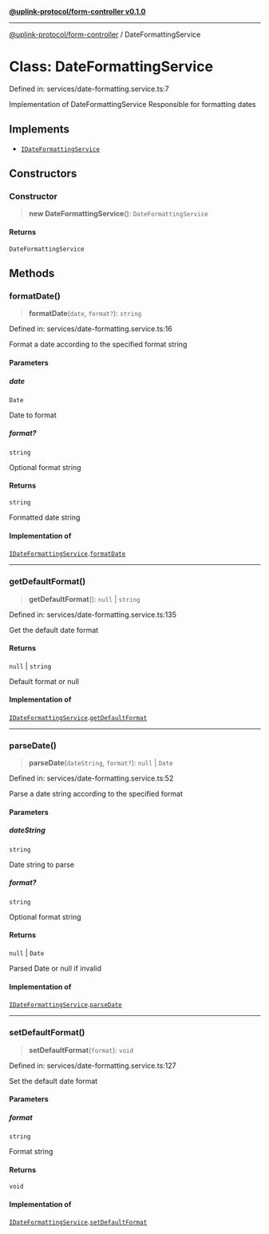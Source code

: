 [**@uplink-protocol/form-controller v0.1.0**](../README.md)

***

[@uplink-protocol/form-controller](../globals.md) / DateFormattingService

# Class: DateFormattingService

Defined in: services/date-formatting.service.ts:7

Implementation of DateFormattingService
Responsible for formatting dates

## Implements

- [`IDateFormattingService`](../interfaces/IDateFormattingService.md)

## Constructors

### Constructor

> **new DateFormattingService**(): `DateFormattingService`

#### Returns

`DateFormattingService`

## Methods

### formatDate()

> **formatDate**(`date`, `format?`): `string`

Defined in: services/date-formatting.service.ts:16

Format a date according to the specified format string

#### Parameters

##### date

`Date`

Date to format

##### format?

`string`

Optional format string

#### Returns

`string`

Formatted date string

#### Implementation of

[`IDateFormattingService`](../interfaces/IDateFormattingService.md).[`formatDate`](../interfaces/IDateFormattingService.md#formatdate)

***

### getDefaultFormat()

> **getDefaultFormat**(): `null` \| `string`

Defined in: services/date-formatting.service.ts:135

Get the default date format

#### Returns

`null` \| `string`

Default format or null

#### Implementation of

[`IDateFormattingService`](../interfaces/IDateFormattingService.md).[`getDefaultFormat`](../interfaces/IDateFormattingService.md#getdefaultformat)

***

### parseDate()

> **parseDate**(`dateString`, `format?`): `null` \| `Date`

Defined in: services/date-formatting.service.ts:52

Parse a date string according to the specified format

#### Parameters

##### dateString

`string`

Date string to parse

##### format?

`string`

Optional format string

#### Returns

`null` \| `Date`

Parsed Date or null if invalid

#### Implementation of

[`IDateFormattingService`](../interfaces/IDateFormattingService.md).[`parseDate`](../interfaces/IDateFormattingService.md#parsedate)

***

### setDefaultFormat()

> **setDefaultFormat**(`format`): `void`

Defined in: services/date-formatting.service.ts:127

Set the default date format

#### Parameters

##### format

`string`

Format string

#### Returns

`void`

#### Implementation of

[`IDateFormattingService`](../interfaces/IDateFormattingService.md).[`setDefaultFormat`](../interfaces/IDateFormattingService.md#setdefaultformat)
